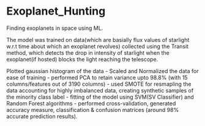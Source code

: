 # Exoplanet_Hunting
Finding exoplanets in space using ML.

The model was trained on data(which are basially flux values of starlight w.r.t time about which an exoplanet revolves) collected using the Transit method, which detects the drop in intensity of starlight when the exoplanet(if hosted) blocks the light reaching the telescope.

Plotted gaussian histogram of the data - Scaled and Normalized the data for ease of training - performed PCA to retain variance upto 98.8% (with 15 columns/features out of 3190 columns) - used SMOTE for resmapling the data accounting for highly imbalanced data, creating synthetic samples of the minority class label - fitting of the model using SVM(SV Classifier) and Random Forest algorithms -  performed cross-validation, generated accuracy measure, classification & confusion matrices (around 98% accurate prediction results).

